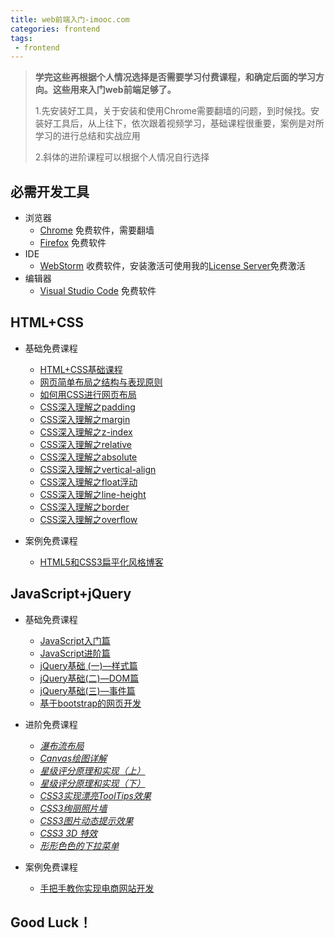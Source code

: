 ```yaml
---
title: web前端入门-imooc.com
categories: frontend
tags:
 - frontend
---
```


> **学完这些再根据个人情况选择是否需要学习付费课程，和确定后面的学习方向。这些用来入门web前端足够了。**
> 
> 1.先安装好工具，关于安装和使用Chrome需要翻墙的问题，到时候找。安装好工具后，从上往下，依次跟着视频学习，基础课程很重要，案例是对所学习的进行总结和实战应用
> 
> 2.斜体的进阶课程可以根据个人情况自行选择
>  


<!-- more -->


## 必需开发工具


- 浏览器
  - [Chrome](https://www.google.cn/chrome/) 免费软件，需要翻墙
  - [Firefox](http://www.firefox.com.cn/) 免费软件
- IDE
  - [WebStorm](http://www.jetbrains.com/webstorm/download/) 收费软件，安装激活可使用我的[License Server](https://heimo-he.github.io/idea/)免费激活
- 编辑器
  - [Visual Studio Code](https://code.visualstudio.com/Download) 免费软件



## HTML+CSS
- 基础免费课程
  - [HTML+CSS基础课程](https://www.imooc.com/learn/9)
  - [网页简单布局之结构与表现原则](https://www.imooc.com/learn/20)
  - [如何用CSS进行网页布局](https://www.imooc.com/learn/57)
  - [CSS深入理解之padding](https://www.imooc.com/learn/710)
  - [CSS深入理解之margin](https://www.imooc.com/learn/680)
  - [CSS深入理解之z-index](https://www.imooc.com/learn/643)
  - [CSS深入理解之relative](https://www.imooc.com/learn/565)
  - [CSS深入理解之absolute](https://www.imooc.com/learn/192)
  - [CSS深入理解之vertical-align](https://www.imooc.com/learn/542)
  - [CSS深入理解之float浮动](https://www.imooc.com/learn/121)
  - [CSS深入理解之line-height](https://www.imooc.com/learn/403)
  - [CSS深入理解之border](https://www.imooc.com/learn/755)
  - [CSS深入理解之overflow](https://www.imooc.com/learn/256)

- 案例免费课程
  - [HTML5和CSS3扁平化风格博客](https://www.imooc.com/learn/445)

## JavaScript+jQuery
- 基础免费课程
  - [JavaScript入门篇](https://www.imooc.com/learn/36)
  - [JavaScript进阶篇](https://www.imooc.com/learn/10)
  - [jQuery基础 (一)—样式篇](https://www.imooc.com/learn/418)
  - [jQuery基础(二)—DOM篇](https://www.imooc.com/learn/530)
  - [jQuery基础(三)—事件篇](https://www.imooc.com/learn/429)
  - [基于bootstrap的网页开发](https://www.imooc.com/learn/182)

- 进阶免费课程
  - *[瀑布流布局](https://www.imooc.com/learn/101)*
  - *[Canvas绘图详解](https://www.imooc.com/learn/185)*
  - *[星级评分原理和实现（上）](https://www.imooc.com/learn/842)*
  - *[星级评分原理和实现（下）](https://www.imooc.com/learn/848)*
  - *[CSS3实现漂亮ToolTips效果](https://www.imooc.com/learn/331)*
  - *[CSS3绚丽照片墙](https://www.imooc.com/learn/227)*
  - *[CSS3图片动态提示效果](https://www.imooc.com/learn/473)*
  - *[CSS3 3D 特效](https://www.imooc.com/learn/77)*
  - *[形形色色的下拉菜单](https://www.imooc.com/learn/12)*

- 案例免费课程
  - [手把手教你实现电商网站开发](https://www.imooc.com/learn/100)

## Good Luck！

